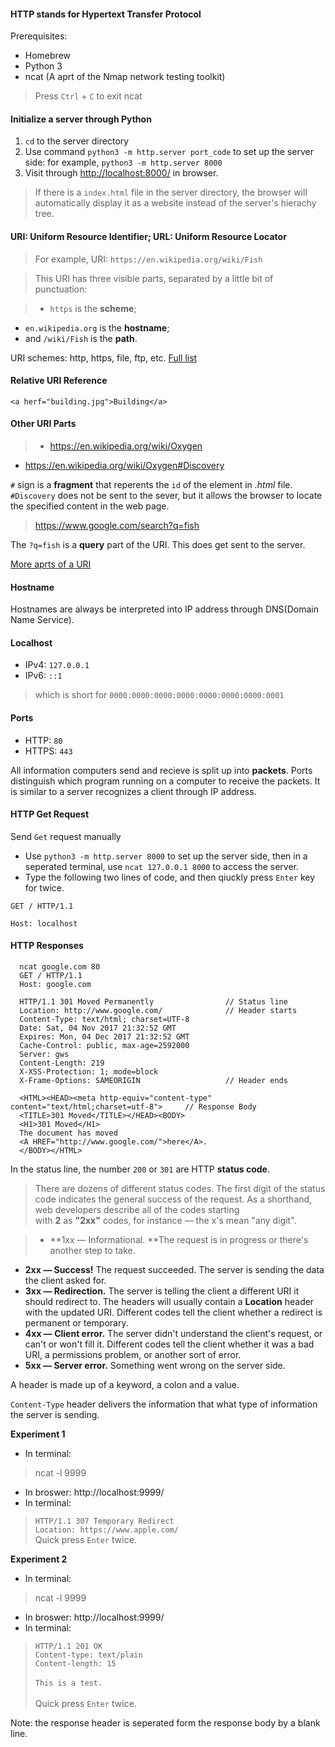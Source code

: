 #### HTTP stands for Hypertext Transfer Protocol
  Prerequisites:

  * Homebrew
  * Python 3
  * ncat (A aprt of the Nmap network testing toolkit)
  > Press `Ctrl` + `C` to exit ncat

#### Initialize a server through Python
  1. `cd` to the server directory
  2. Use command `python3 -m http.server port_code` to set up the server side: for example, `python3 -m http.server 8000`
  3. Visit through <http://localhost:8000/> in browser.
  > If there is a `index.html` file in the server directory, the browser will automatically display it as a website instead of the server's hierachy tree.

#### URI: Uniform Resource Identifier; URL: Uniform Resource Locator

  >For example, URI: `https://en.wikipedia.org/wiki/Fish`

  >This URI has three visible parts, separated by a little bit of punctuation:

  >* `https` is the **scheme**;
   * `en.wikipedia.org` is the **hostname**;
   * and `/wiki/Fish` is the **path**.

  URI schemes: http, https, file, ftp, etc. [Full list](https://www.iana.org/assignments/uri-schemes/uri-schemes.xhtml)

#### Relative URI Reference
  `<a herf="building.jpg">Building</a>`

#### Other URI Parts
> * <https://en.wikipedia.org/wiki/Oxygen>
  * <https://en.wikipedia.org/wiki/Oxygen#Discovery>

  `#` sign is a **fragment** that reperents the `id` of the element in *.html* file. `#Discovery` does not be sent to the sever, but it allows the browser to locate the specified content in the web page.

> <https://www.google.com/search?q=fish>

  The `?q=fish` is a **query** part of the URI. This does get sent to the server.

  [More aprts of a URI](https://en.wikipedia.org/wiki/Uniform_Resource_Identifier#Syntax)

#### Hostname
  Hostnames are always be interpreted into IP address through DNS(Domain Name Service).

#### Localhost
  * IPv4: `127.0.0.1`
  * IPv6: `::1`
  > which is short for `0000:0000:0000:0000:0000:0000:0000:0001`

#### Ports
  * HTTP: `80`
  * HTTPS: `443`

  All information computers send and recieve is split up into **packets**. Ports distinguish which program running on a computer to receive the packets. It is similar to a server recognizes a client through IP address.

#### HTTP Get Request
  Send `Get` request manually

  * Use `python3 -m http.server 8000` to set up the server side, then in a seperated terminal, use `ncat 127.0.0.1 8000` to access the server.
  * Type the following two lines of code, and then qiuckly press `Enter` key for twice.

  `GET / HTTP/1.1`

  `Host: localhost`

#### HTTP Responses

```
  ncat google.com 80
  GET / HTTP/1.1
  Host: google.com

  HTTP/1.1 301 Moved Permanently                // Status line
  Location: http://www.google.com/              // Header starts
  Content-Type: text/html; charset=UTF-8
  Date: Sat, 04 Nov 2017 21:32:52 GMT
  Expires: Mon, 04 Dec 2017 21:32:52 GMT
  Cache-Control: public, max-age=2592000
  Server: gws
  Content-Length: 219
  X-XSS-Protection: 1; mode=block
  X-Frame-Options: SAMEORIGIN                   // Header ends

  <HTML><HEAD><meta http-equiv="content-type" content="text/html;charset=utf-8">     // Response Body
  <TITLE>301 Moved</TITLE></HEAD><BODY>
  <H1>301 Moved</H1>
  The document has moved
  <A HREF="http://www.google.com/">here</A>.
  </BODY></HTML>
```
  In the status line, the number `200` or `301` are HTTP **status code**.

  >There are dozens of different status codes. The first digit of the status code indicates the general success of the request. As a shorthand, web developers describe all of the codes starting with **2** as **"2xx"** codes, for instance — the x's mean "any digit".

  >* **1xx — Informational. **The request is in progress or there's another step to take.
  * **2xx — Success!** The request succeeded. The server is sending the data the client asked for.
  * **3xx — Redirection.** The server is telling the client a different URI it should redirect to. The headers will usually contain a **Location** header with the updated URI. Different codes tell the client whether a redirect is permanent or temporary.
  * **4xx — Client error.** The server didn't understand the client's request, or can't or won't fill it. Different codes tell the client whether it was a bad URI, a permissions problem, or another sort of error.
  * **5xx — Server error.** Something went wrong on the server side.

  A header is made up of a keyword, a colon and a value.

  `Content-Type` header delivers the information that what type of information the server is sending.

  **Experiment 1**

  * In terminal:
  > ncat -l 9999

  * In broswer: http://localhost:9999/
  * In terminal:
  > `HTTP/1.1 307 Temporary Redirect` <br>
    `Location: https://www.apple.com/`<br>
    Quick press `Enter` twice.

  **Experiment 2**

  * In terminal:
  > ncat -l 9999

  * In broswer: http://localhost:9999/
  * In terminal:
  > `HTTP/1.1 201 OK` <br>
    `Content-type: text/plain` <br>
    `Content-length: 15` <br>
    <br>
    `This is a test.` <br>
    <br>
    Quick press `Enter` twice.

  Note: the response header is seperated form the response body by a blank line.
